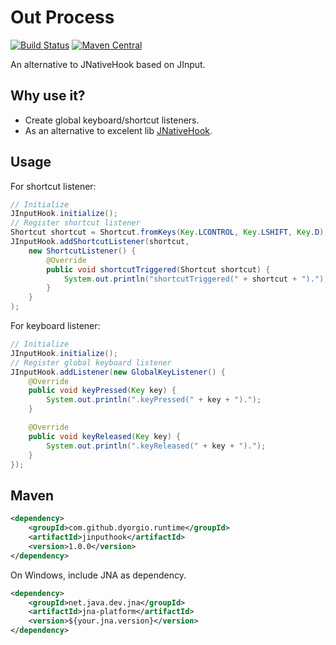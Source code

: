 Out Process
===============
[![Build Status](https://travis-ci.org/dyorgio/jinputhook.svg?branch=master)](https://travis-ci.org/dyorgio/jinputhook) [![Maven Central](https://maven-badges.herokuapp.com/maven-central/com.github.dyorgio.runtime/jinputhook/badge.svg)](https://maven-badges.herokuapp.com/maven-central/com.github.dyorgio.runtime/jinputhook)

An alternative to JNativeHook based on JInput.

Why use it?
-----
* Create global keyboard/shortcut listeners.
* As an alternative to excelent lib [JNativeHook](https://github.com/kwhat/jnativehook).

Usage
-----
For shortcut listener:

```java
// Initialize
JInputHook.initialize();
// Register shortcut listener
Shortcut shortcut = Shortcut.fromKeys(Key.LCONTROL, Key.LSHIFT, Key.D);
JInputHook.addShortcutListener(shortcut,
    new ShortcutListener() {
        @Override
        public void shortcutTriggered(Shortcut shortcut) {
            System.out.println("shortcutTriggered(" + shortcut + ").");
        }
    }
);
```

For keyboard listener:

```java
// Initialize
JInputHook.initialize();
// Register global keyboard listener
JInputHook.addListener(new GlobalKeyListener() {
    @Override
    public void keyPressed(Key key) {
        System.out.println(".keyPressed(" + key + ").");
    }

    @Override
    public void keyReleased(Key key) {
        System.out.println(".keyReleased(" + key + ").");
    }
});
```

Maven
-----
```xml
<dependency>
    <groupId>com.github.dyorgio.runtime</groupId>
    <artifactId>jinputhook</artifactId>
    <version>1.0.0</version>
</dependency>
```

On Windows, include JNA as dependency.
```xml
<dependency>
    <groupId>net.java.dev.jna</groupId>
    <artifactId>jna-platform</artifactId>
    <version>${your.jna.version}</version>
</dependency>
```